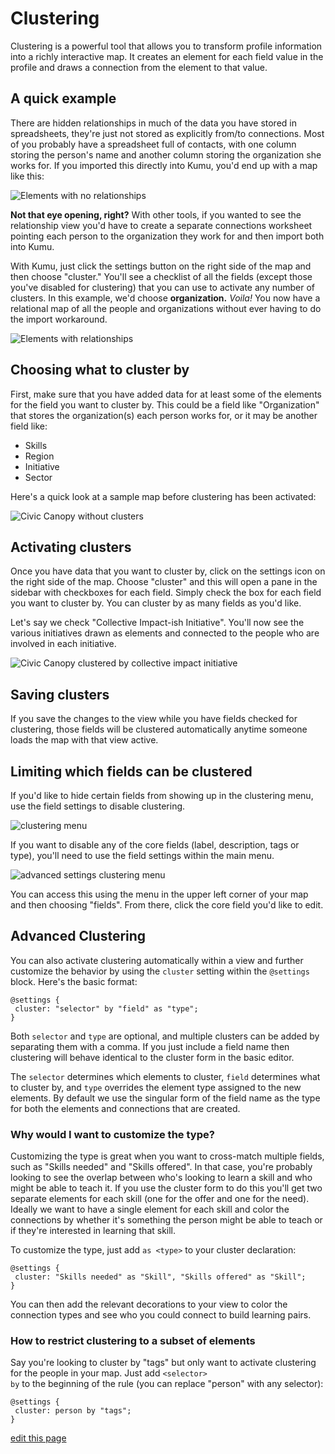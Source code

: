 # Clustering

Clustering is a powerful tool that allows you to transform profile information into a richly interactive map. It creates an element for each field value in the profile and draws a connection from the element to that value.

## A quick example

There are hidden relationships in much of the data you have stored in spreadsheets, they're just not stored as explicitly from/to connections. Most of you probably have a spreadsheet full of contacts, with one column storing the person's name and another column storing the organization she works for. If you imported this directly into Kumu, you'd end up with a map like this:

<img src="/images/cluster-before-final.png" alt="Elements with no relationships">

**Not that eye opening, right?** With other tools, if you wanted to see the relationship view you'd have to create a separate connections worksheet pointing each person to the organization they work for and then import both into Kumu.

With Kumu, just click the settings button on the right side of the map and then choose "cluster." You'll see a checklist of all the fields (except those you've disabled for clustering) that you can use to activate any number of clusters. In this example, we'd choose **organization.** *Voila!* You now have a relational map of all the people and organizations without ever having to do the import workaround.

<img src="/images/cluster-after-final.png" alt="Elements with relationships">

## Choosing what to cluster by

First, make sure that you have added data for at least some of the elements for the field you want to cluster by. This could be a field like "Organization" that stores the organization(s) each person works for, or it may be another field like:

* Skills
* Region
* Initiative
* Sector

Here's a quick look at a sample map before clustering has been activated:

<img src="/images/cluster-civic-1.png" alt="Civic Canopy without clusters" class="plain">

## Activating clusters

Once you have data that you want to cluster by, click on the settings icon on the right side of the map. Choose "cluster" and this will open a pane in the sidebar with checkboxes for each field. Simply check the box for each field you want to cluster by. You can cluster by as many fields as you'd like.

Let's say we check "Collective Impact-ish Initiative". You'll now see the various initiatives drawn as elements and connected to the people who are involved in each initiative.

<img src="/images/cluster-civic-2.png" alt="Civic Canopy clustered by collective impact initiative" class="plain">

## Saving clusters

If you save the changes to the view while you have fields checked for clustering, those fields will be clustered automatically anytime someone loads the map with that view active.

## Limiting which fields can be clustered

If you'd like to hide certain fields from showing up in the clustering menu, use the field settings to disable clustering.

![clustering menu](/images/clustering-menu.jpg)

If you want to disable any of the core fields (label, description, tags or type), you'll need to use the field settings within the main menu.

![advanced settings clustering menu](/images/clustering-menu-advanced.png)

You can access this using the menu in the upper left corner of your map and then choosing "fields". From there, click the core field you'd like to edit.

## Advanced Clustering
You can also activate clustering automatically within a view and further customize the behavior by using the <code>cluster</code> setting within the <code>@settings</code> block. Here's the basic format:

```
@settings {
 cluster: "selector" by "field" as "type";
}
```

Both <code>selector</code> and <code>type</code> are optional, and multiple clusters can be added by separating them with a comma.  If you just include a field name then clustering will behave identical to the cluster form in the basic editor.

The <code>selector</code> determines which elements to cluster, <code>field</code> determines what to cluster by, and <code>type</code> overrides the element type assigned to the new elements. By default we use the singular form of the field name as the type for both the elements and connections that are created.

### Why would I want to customize the type?

Customizing the type is great when you want to cross-match multiple fields, such as "Skills needed" and "Skills offered". In that case, you're probably looking to see the overlap between who's looking to learn a skill and who might be able to teach it. If you use the cluster form to do this you'll get two separate elements for each skill (one for the offer and one for the need).  Ideally we want to have a single element for each skill and color the connections by whether it's something the person might be able to teach or if they're interested in learning that skill.

To customize the type, just add <code>as &lt;type&gt;</code> to your cluster declaration:

```
@settings {
 cluster: "Skills needed" as "Skill", "Skills offered" as "Skill";
}
```

You can then add the relevant decorations to your view to color the connection types and see who you could connect to build learning pairs.

### How to restrict clustering to a subset of elements

Say you're looking to cluster by "tags" but only want to activate clustering for the people in your map. Just add <code>&lt;selector&gt; by</code> to the beginning of the rule (you can replace "person" with any selector):

```
@settings {
 cluster: person by "tags";
}
```

<span class="edit-link"><a href="https://github.com/kumu/docs/blob/master/guides/clustering.md" target="_blank"><i class="fa fa-github"></i> edit this page</a></span>
